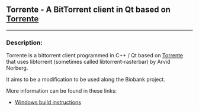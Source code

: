 Torrente - A BitTorrent client in Qt based on [Torrente](https://github.com/torrente/Torrente)
------------------------------------------

********************************

### Description:
Torrente is a bittorrent client programmed in C++ / Qt based on [Torrente](https://github.com/torrente/Torrente) that uses
libtorrent (sometimes called libtorrent-rasterbar) by Arvid Norberg.

It aims to be a modification to be used along the Biobank project.

More information can be found in these links:

- [Windows build instructions](https://github.com/amazon-biobank/Torrente/wiki/Windows-build-instructions)